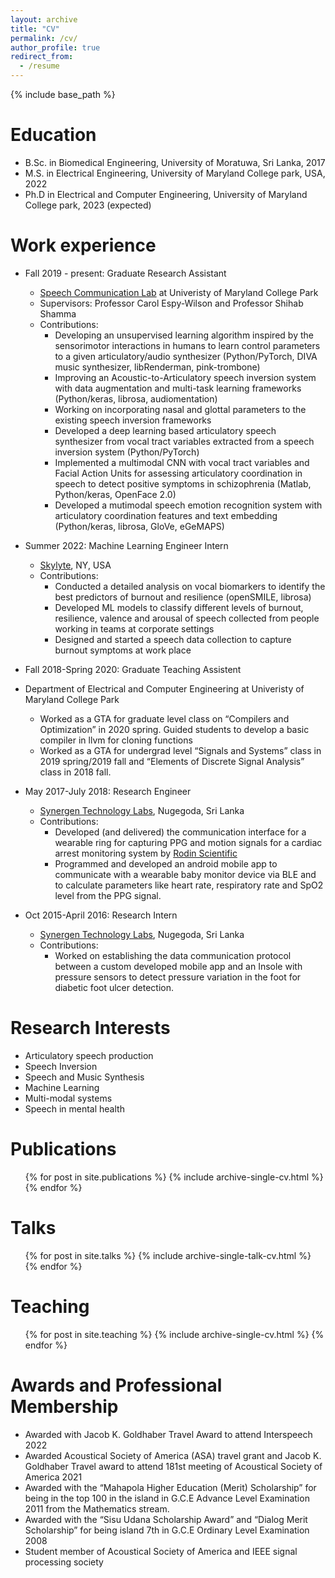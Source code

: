 ```yaml
---
layout: archive
title: "CV"
permalink: /cv/
author_profile: true
redirect_from:
  - /resume
---
```


{% include base_path %}

Education
======
* B.Sc. in Biomedical Engineering, University of Moratuwa, Sri Lanka, 2017
* M.S. in Electrical Engineering, University of Maryland College park, USA, 2022
* Ph.D in Electrical and Computer Engineering, University of Maryland College park, 2023 (expected)

Work experience
======
* Fall 2019 - present: Graduate Research Assistant
  * [Speech Communication Lab](https://scl.umd.edu/) at Univeristy of Maryland College Park
  * Supervisors: Professor Carol Espy-Wilson and Professor Shihab Shamma
  * Contributions: 
	  * Developing an unsupervised learning algorithm inspired by the sensorimotor interactions in humans to learn control parameters to a given articulatory/audio synthesizer (Python/PyTorch, DIVA music synthesizer, libRenderman, pink-trombone)
	  * Improving an Acoustic-to-Articulatory speech inversion system with data augmentation and multi-task learning frameworks (Python/keras, librosa, audiomentation)
	  * Working on incorporating nasal and glottal parameters to the existing speech inversion frameworks
	  * Developed a deep learning based articulatory speech synthesizer from vocal tract variables extracted from a speech inversion system (Python/PyTorch)
	  * Implemented a multimodal CNN with vocal tract variables and Facial Action Units for assessing articulatory coordination in speech to detect positive symptoms in schizophrenia (Matlab, Python/keras, OpenFace 2.0)
	  * Developed a mutimodal speech emotion recognition system with articulatory coordination features and text embedding (Python/keras, librosa, GloVe, eGeMAPS)

* Summer 2022: Machine Learning Engineer Intern
  * [Skylyte](https://www.skylyte.com/), NY, USA
  * Contributions: 
	  * Conducted a detailed analysis on vocal biomarkers to identify the best predictors of burnout and resilience (openSMILE, librosa)
	  * Developed ML models to classify different levels of burnout, resilience, valence and arousal of speech collected from people working in teams at corporate settings
	  * Designed and started a speech data collection to capture burnout symptoms at work place

* Fall 2018-Spring 2020: Graduate Teaching Assistent
* Department of Electrical and Computer Engineering at Univeristy of Maryland College Park
  * Worked as a GTA for graduate level class on “Compilers and Optimization” in 2020 spring. Guided students to develop a basic compiler in llvm for cloning functions
  * Worked as a GTA for undergrad level “Signals and Systems” class in 2019 spring/2019 fall and “Elements of Discrete Signal Analysis” class in 2018 fall.
 
* May 2017-July 2018: Research Engineer
  * [Synergen Technology Labs](https://www.synergentl.com/), Nugegoda, Sri Lanka
  * Contributions: 
	  * Developed (and delivered) the communication interface for a wearable ring for capturing PPG and motion signals for a cardiac arrest monitoring system by [Rodin Scientific](https://www.rodinscientific.com/)
	  * Programmed and developed an android mobile app to communicate with a wearable baby monitor device via BLE and to calculate parameters like heart rate, respiratory rate and SpO2 level from the PPG signal.
	  
* Oct 2015-April 2016: Research Intern
  * [Synergen Technology Labs](https://www.synergentl.com/), Nugegoda, Sri Lanka
  * Contributions: 
	  * Worked on establishing the data communication protocol between a custom developed mobile app and an Insole with pressure sensors to detect pressure variation in the foot for diabetic foot ulcer detection.
 
Research Interests
======
* Articulatory speech production
* Speech Inversion
* Speech and Music Synthesis
* Machine Learning
* Multi-modal systems
* Speech in mental health

Publications
======
  <ul>{% for post in site.publications %}
    {% include archive-single-cv.html %}
  {% endfor %}</ul>
  
Talks
======
  <ul>{% for post in site.talks %}
    {% include archive-single-talk-cv.html %}
  {% endfor %}</ul>
  
Teaching
======
  <ul>{% for post in site.teaching %}
    {% include archive-single-cv.html %}
  {% endfor %}</ul>
  
Awards and Professional Membership
======
* Awarded with Jacob K. Goldhaber Travel Award to attend Interspeech 2022
* Awarded Acoustical Society of America (ASA) travel grant and Jacob K. Goldhaber Travel award to attend 181st meeting of Acoustical Society of America 2021
* Awarded with the “Mahapola Higher Education (Merit) Scholarship” for being in the top 100 in the island in G.C.E Advance Level Examination 2011 from the Mathematics stream.
* Awarded with the “Sisu Udana Scholarship Award” and “Dialog Merit Scholarship” for being island 7th in G.C.E Ordinary Level Examination 2008
* Student member of Acoustical Society of America and IEEE signal processing society
